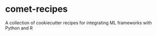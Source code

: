 # comet-recipes
A collection of cookiecutter recipes for integrating ML frameworks with Python and R
